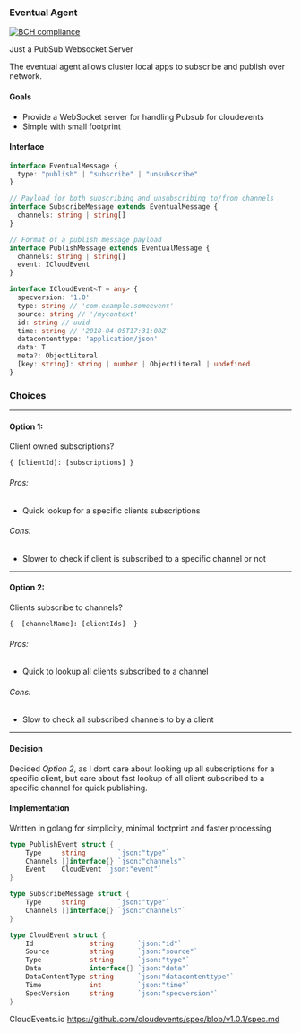 ### Eventual Agent

[![BCH compliance](https://bettercodehub.com/edge/badge/josh-tracey/eventual-agent?branch=master)](https://bettercodehub.com/)

Just a PubSub Websocket Server

The eventual agent allows cluster local apps to subscribe and publish over network.

#### Goals

- Provide a WebSocket server for handling Pubsub for cloudevents
- Simple with small footprint

#### Interface

```ts
interface EventualMessage {
  type: "publish" | "subscribe" | "unsubscribe"
}

// Payload for both subscribing and unsubscribing to/from channels
interface SubscribeMessage extends EventualMessage {
  channels: string | string[]
}

// Format of a publish message payload
interface PublishMessage extends EventualMessage {
  channels: string | string[]
  event: ICloudEvent
}

interface ICloudEvent<T = any> {
  specversion: '1.0'
  type: string // 'com.example.someevent'
  source: string // '/mycontext'
  id: string // uuid
  time: string // '2018-04-05T17:31:00Z'
  datacontenttype: 'application/json'
  data: T
  meta?: ObjectLiteral
  [key: string]: string | number | ObjectLiteral | undefined
}
```
### Choices
---
#### Option 1:

Client owned subscriptions?
```
{ [clientId]: [subscriptions] } 
```
 ###### Pros:
 - Quick lookup for a specific clients subscriptions 
 ###### Cons:
 - Slower to check if client is subscribed to a specific channel or not 
---
 #### Option 2:

Clients subscribe to channels?
```
{  [channelName]: [clientIds]  }
```
###### Pros:
- Quick to lookup all clients subscribed to a channel 
###### Cons:
- Slow to check all subscribed channels to by a client 

---

#### Decision
Decided *Option 2*, as I dont care about looking up all subscriptions for a specific client,
but care about fast lookup of all client subscribed to a specific channel for quick publishing.

#### Implementation
Written in golang for simplicity, minimal footprint and faster processing

```go
type PublishEvent struct {
	Type     string        `json:"type"`
	Channels []interface{} `json:"channels"`
	Event    CloudEvent `json:"event"`
}

type SubscribeMessage struct {
	Type     string        `json:"type"`
	Channels []interface{} `json:"channels"`
}

type CloudEvent struct {
	Id              string      `json:"id"`
	Source          string      `json:"source"`
	Type            string      `json:"type"`
	Data            interface{} `json:"data"`
	DataContentType string      `json:"datacontenttype"`
	Time            int         `json:"time"`
	SpecVersion     string      `json:"specversion"`
}


```


CloudEvents.io
https://github.com/cloudevents/spec/blob/v1.0.1/spec.md
